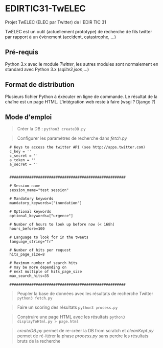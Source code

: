 # EDIRTIC31-TwELEC
Projet TwELEC (ELEC par Twitter) de l'EDIR TIC 31

TwELEC est un outil (actuellement prototype) de recherche de fils twitter par rapport à un évènement (accident, catastrophe, ...)

## Pré-requis

Python 3.x avec le module *Twitter*, les autres modules sont normalement en standard avec Python 3.x (*sqlite3*,*json*,...)

## Format de distribution

Plusieurs fichier Python à éxécuter en ligne de commande. Le résultat de la chaîne est un page HTML. 
L'intégration web reste à faire (wsgi ? Django ?)

## Mode d'emploi

> Créer la DB : <code>python3 createDB.py</code>

> Configurer les paramètres de recherche dans *fetch.py*

      # Keys to access the twitter API (see http://apps.twitter.com)
      c_key = ''
      c_secret = ''
      a_token = ''
      a_secret = ''


      #####################################################

      # Session name
      session_name="test session"

      # Mandatory keywords
      mandatory_keywords=["inondation"]

      # Optional keywords
      optional_keywords=["urgence"]

      # Number of hours to look up before now (< 168h)
      hours_before=100

      # Language to look for in the tweets
      language_string="fr"

      # Number of hits per request
      hits_page_size=8

      # Maximum number of search hits
      # may be more depending on
      # next multiple of hits_page_size
      max_search_hits=35

      #####################################################

> Peupler la base de données avec les résultats de recherche Twitter
    <code>python3 fetch.py</code>
    
> Faire un scoring des résultats
    <code>python3 process.py</code>
    
> Construire une page HTML avec les résultats
    <code>python3 displayToHtml.py > page.html</code>
    
> *createDB.py* permet de re-créer la DB from scratch et *cleanKept.py*
> permet de ré-itérer la phase *process.py* sans perdre les résultats
> bruts de la recherche
    
